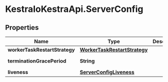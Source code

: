 # KestraIoKestraApi.ServerConfig

## Properties

Name | Type | Description | Notes
------------ | ------------- | ------------- | -------------
**workerTaskRestartStrategy** | [**WorkerTaskRestartStrategy**](WorkerTaskRestartStrategy.md) |  | [optional] 
**terminationGracePeriod** | **String** |  | [default to &#39;5m&#39;]
**liveness** | [**ServerConfigLiveness**](ServerConfigLiveness.md) |  | [optional] 


